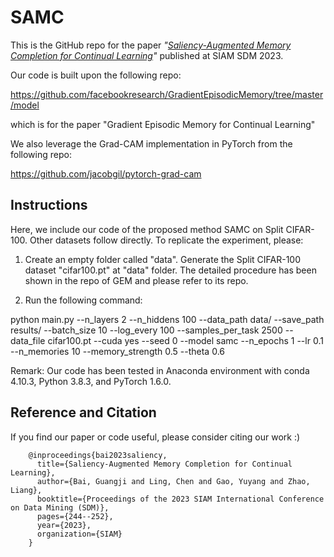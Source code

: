 # SAMC
This is the GitHub repo for the paper *"[Saliency-Augmented Memory Completion for Continual Learning](https://epubs.siam.org/doi/pdf/10.1137/1.9781611977653.ch28)"* published at SIAM SDM 2023.

Our code is built upon the following repo:

https://github.com/facebookresearch/GradientEpisodicMemory/tree/master/model

which is for the paper "Gradient Episodic Memory for Continual Learning"


We also leverage the Grad-CAM implementation in PyTorch from the following repo:

https://github.com/jacobgil/pytorch-grad-cam


## Instructions

Here, we include our code of the proposed method SAMC on Split CIFAR-100. Other datasets follow directly. To replicate the experiment, please:

1. Create an empty folder called "data". Generate the Split CIFAR-100 dataset "cifar100.pt" at "data" folder. The detailed procedure has been shown in the repo of GEM and please refer to its repo. 

2. Run the following command: 

python main.py --n_layers 2 --n_hiddens 100 --data_path data/ --save_path results/ --batch_size 10 --log_every 100 --samples_per_task 2500 --data_file cifar100.pt --cuda yes --seed 0 --model samc --n_epochs 1 --lr 0.1 --n_memories 10 --memory_strength 0.5 --theta 0.6

Remark: Our code has been tested in Anaconda environment with conda 4.10.3, Python 3.8.3, and PyTorch 1.6.0.

## Reference and Citation

If you find our paper or code useful, please consider citing our work :)

        @inproceedings{bai2023saliency,
          title={Saliency-Augmented Memory Completion for Continual Learning},
          author={Bai, Guangji and Ling, Chen and Gao, Yuyang and Zhao, Liang},
          booktitle={Proceedings of the 2023 SIAM International Conference on Data Mining (SDM)},
          pages={244--252},
          year={2023},
          organization={SIAM}
        }
